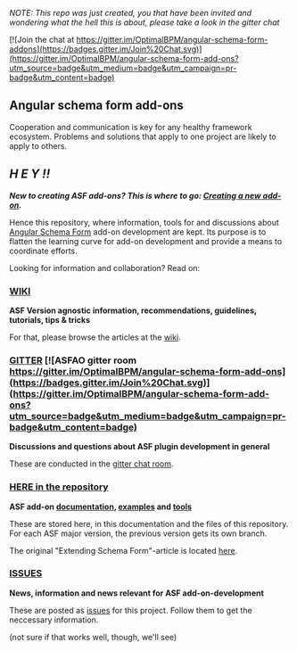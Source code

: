 
*NOTE: This repo was just created, you that have been invited and wondering what the hell this is about, please take a look in the gitter chat*

[![Join the chat at https://gitter.im/OptimalBPM/angular-schema-form-addons](https://badges.gitter.im/Join%20Chat.svg)](https://gitter.im/OptimalBPM/angular-schema-form-add-ons?utm_source=badge&utm_medium=badge&utm_campaign=pr-badge&utm_content=badge)

## Angular schema form add-ons

Cooperation and communication is key for any healthy framework ecosystem. Problems and solutions that apply to one project are likely to apply to others.

## *H E Y !!*
***New to creating ASF add-ons? This is where to go: [Creating a new add-on](https://github.com/OptimalBPM/angular-schema-form-add-ons/wiki/Creating-a-new-add-on).***

Hence this repository, where information, tools for and discussions about [Angular Schema Form](https://github.com/Textalk/angular-schema-form) add-on development are kept. 
Its purpose is to flatten the learning curve for add-on development and provide a means to coordinate efforts.

Looking for information and collaboration? Read on:

### [WIKI](https://github.com/OptimalBPM/angular-schema-form-add-ons/wiki)
**ASF Version agnostic information, recommendations, guidelines, tutorials, tips & tricks**

For that, please browse the articles at the [wiki](https://github.com/OptimalBPM/angular-schema-form-add-ons/wiki).

### [GITTER](https://gitter.im/OptimalBPM/angular-schema-form-add-ons) [![ASFAO gitter room https://gitter.im/OptimalBPM/angular-schema-form-add-ons](https://badges.gitter.im/Join%20Chat.svg)](https://gitter.im/OptimalBPM/angular-schema-form-add-ons?utm_source=badge&utm_medium=badge&utm_campaign=pr-badge&utm_content=badge)
**Discussions and questions about ASF plugin development in general**

These are conducted in the [gitter chat room](https://gitter.im/OptimalBPM/angular-schema-form-add-ons).

### [HERE in the repository](https://github.com/OptimalBPM/angular-schema-form-add-ons)
**ASF add-on [documentation](https://github.com/OptimalBPM/angular-schema-form-add-ons/tree/master/documentation), [examples](https://github.com/OptimalBPM/angular-schema-form-add-ons/tree/master/examples) and [tools](https://github.com/OptimalBPM/angular-schema-form-add-ons/tree/master/tools)**

These are stored here, in this documentation and the files of this repository.
For each ASF major version, the previous version gets its own branch.

The original "Extending Schema Form"-article is located [here](https://github.com/OptimalBPM/angular-schema-form-add-ons/blob/master/documentation/extending.md).

### [ISSUES](https://github.com/OptimalBPM/angular-schema-form-add-ons/issues)
**News, information and news relevant for ASF add-on-development**

These are posted as [issues](https://github.com/OptimalBPM/angular-schema-form-add-ons/issues) for this project. 
Follow them to get the neccessary information.

(not sure if that works well, though, we'll see)

 
